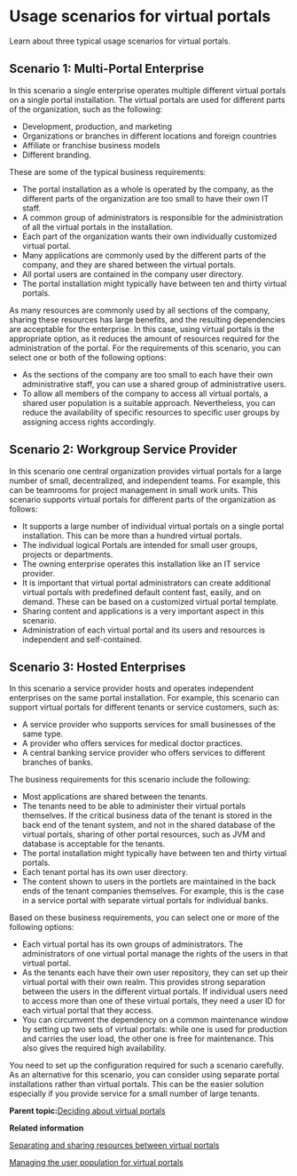 # Usage scenarios for virtual portals 

Learn about three typical usage scenarios for virtual portals.

## Scenario 1: Multi-Portal Enterprise

In this scenario a single enterprise operates multiple different virtual portals on a single portal installation. The virtual portals are used for different parts of the organization, such as the following:

-   Development, production, and marketing
-   Organizations or branches in different locations and foreign countries
-   Affiliate or franchise business models
-   Different branding.

These are some of the typical business requirements:

-   The portal installation as a whole is operated by the company, as the different parts of the organization are too small to have their own IT staff.
-   A common group of administrators is responsible for the administration of all the virtual portals in the installation.
-   Each part of the organization wants their own individually customized virtual portal.
-   Many applications are commonly used by the different parts of the company, and they are shared between the virtual portals.
-   All portal users are contained in the company user directory.
-   The portal installation might typically have between ten and thirty virtual portals.

As many resources are commonly used by all sections of the company, sharing these resources has large benefits, and the resulting dependencies are acceptable for the enterprise. In this case, using virtual portals is the appropriate option, as it reduces the amount of resources required for the administration of the portal. For the requirements of this scenario, you can select one or both of the following options:

-   As the sections of the company are too small to each have their own administrative staff, you can use a shared group of administrative users.
-   To allow all members of the company to access all virtual portals, a shared user population is a suitable approach. Nevertheless, you can reduce the availability of specific resources to specific user groups by assigning access rights accordingly.

## Scenario 2: Workgroup Service Provider

In this scenario one central organization provides virtual portals for a large number of small, decentralized, and independent teams. For example, this can be teamrooms for project management in small work units. This scenario supports virtual portals for different parts of the organization as follows:

-   It supports a large number of individual virtual portals on a single portal installation. This can be more than a hundred virtual portals.
-   The individual logical Portals are intended for small user groups, projects or departments.
-   The owning enterprise operates this installation like an IT service provider.
-   It is important that virtual portal administrators can create additional virtual portals with predefined default content fast, easily, and on demand. These can be based on a customized virtual portal template.
-   Sharing content and applications is a very important aspect in this scenario.
-   Administration of each virtual portal and its users and resources is independent and self-contained.

## Scenario 3: Hosted Enterprises

In this scenario a service provider hosts and operates independent enterprises on the same portal installation. For example, this scenario can support virtual portals for different tenants or service customers, such as:

-   A service provider who supports services for small businesses of the same type.
-   A provider who offers services for medical doctor practices.
-   A central banking service provider who offers services to different branches of banks.

The business requirements for this scenario include the following:

-   Most applications are shared between the tenants.
-   The tenants need to be able to administer their virtual portals themselves. If the critical business data of the tenant is stored in the back end of the tenant system, and not in the shared database of the virtual portals, sharing of other portal resources, such as JVM and database is acceptable for the tenants.
-   The portal installation might typically have between ten and thirty virtual portals.
-   Each tenant portal has its own user directory.
-   The content shown to users in the portlets are maintained in the back ends of the tenant companies themselves. For example, this is the case in a service portal with separate virtual portals for individual banks.

Based on these business requirements, you can select one or more of the following options:

-   Each virtual portal has its own groups of administrators. The administrators of one virtual portal manage the rights of the users in that virtual portal.
-   As the tenants each have their own user repository, they can set up their virtual portal with their own realm. This provides strong separation between the users in the different virtual portals. If individual users need to access more than one of these virtual portals, they need a user ID for each virtual portal that they access.
-   You can circumvent the dependency on a common maintenance window by setting up two sets of virtual portals: while one is used for production and carries the user load, the other one is free for maintenance. This also gives the required high availability.

You need to set up the configuration required for such a scenario carefully. As an alternative for this scenario, you can consider using separate portal installations rather than virtual portals. This can be the easier solution especially if you provide service for a small number of large tenants.

**Parent topic:**[Deciding about virtual portals ](../admin-system/advpuscn.md)

**Related information**  


[Separating and sharing resources between virtual portals](../admin-system/advppln_scope.md)

[Managing the user population for virtual portals](../admin-system/advppln_mgupop.md)

